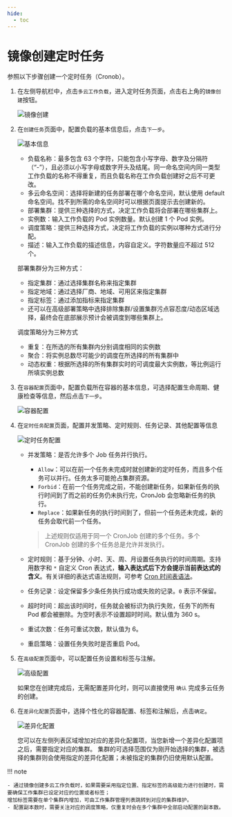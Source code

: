 ```yaml
---
hide:
  - toc
---
```


# 镜像创建定时任务

参照以下步骤创建一个定时任务（Cronob）。

1. 在左侧导航栏中，点击`多云工作负载`，进入定时任务页面，点击右上角的`镜像创建`按钮。

    ![镜像创建](https://docs.daocloud.io/daocloud-docs-images/docs/kairship/images/cronjob01.png)

1. 在`创建任务`页面中，配置负载的基本信息后，点击`下一步`。

    ![基本信息](https://docs.daocloud.io/daocloud-docs-images/docs/kairship/images/cronjob02.png)

    - 负载名称：最多包含 63 个字符，只能包含小写字母、数字及分隔符（“-”），且必须以小写字母或数字开头及结尾。同一命名空间内同一类型工作负载的名称不得重复，而且负载名称在工作负载创建好之后不可更改。
    - 多云命名空间：选择将新建的任务部署在哪个命名空间，默认使用 default 命名空间。找不到所需的命名空间时可以根据页面提示去创建新的。
    - 部署集群：提供三种选择的方式，决定工作负载将会部署在哪些集群上。
    - 实例数：输入工作负载的 Pod 实例数量。默认创建 1 个 Pod 实例。
    - 调度策略：提供三种选择方式，决定将工作负载的实例以哪种方式进行分配。
    - 描述：输入工作负载的描述信息，内容自定义。字符数量应不超过 512 个。

    部署集群分为三种方式：

    - 指定集群：通过选择集群名称来指定集群
    - 指定地域：通过选择厂商、地域、可用区来指定集群
    - 指定标签：通过添加指标来指定集群
    - 还可以在高级部署策略中选择排除集群/设置集群污点容忍度/动态区域选择，最终会在底部展示预计会被调度到哪些集群上。

    调度策略分为三种方式

    - 重复：在所选的所有集群内分别调度相同的实例数
    - 聚合：将实例总数尽可能少的调度在所选择的所有集群中
    - 动态权重：根据所选择的所有集群实时的可调度最大实例数，等比例运行所填实例总数

1. 在`容器配置`页面中，配置负载所在容器的基本信息，可选择配置生命周期、健康检查等信息，然后点击`下一步`。

    ![容器配置](https://docs.daocloud.io/daocloud-docs-images/docs/kairship/images/cronjob03.png)

1. 在`定时任务配置`页面，配置并发策略、定时规则、任务记录、其他配置等信息

    ![定时任务配置](https://docs.daocloud.io/daocloud-docs-images/docs/kairship/images/cronjob04.png)

    - 并发策略：是否允许多个 Job 任务并行执行。

        - `Allow`：可以在前一个任务未完成时就创建新的定时任务，而且多个任务可以并行。任务太多可能抢占集群资源。
        - `Forbid`：在前一个任务完成之前，不能创建新任务，如果新任务的执行时间到了而之前的任务仍未执行完，CronJob 会忽略新任务的执行。
        - `Replace`：如果新任务的执行时间到了，但前一个任务还未完成，新的任务会取代前一个任务。

        > 上述规则仅适用于同一个 CronJob 创建的多个任务。多个 CronJob 创建的多个任务总是允许并发执行。

    - 定时规则：基于分钟、小时、天、周、月设置任务执行的时间周期。支持用数字和 `*` 自定义 Cron 表达式，**输入表达式后下方会提示当前表达式的含义**。有关详细的表达式语法规则，可参考 [Cron 时间表语法](https://kubernetes.io/zh-cn/docs/concepts/workloads/controllers/cron-jobs/#cron-schedule-syntax)。
    - 任务记录：设定保留多少条任务执行成功或失败的记录。`0` 表示不保留。
    - 超时时间：超出该时间时，任务就会被标识为执行失败，任务下的所有 Pod 都会被删除。为空时表示不设置超时时间。默认值为 360 s。
    - 重试次数：任务可重试次数，默认值为 6。
    - 重启策略：设置任务失败时是否重启 Pod。

1. 在`高级配置`页面中，可以配置任务设置和标签与注解。

    ![高级配置](https://docs.daocloud.io/daocloud-docs-images/docs/kairship/images/cronjob05.png)

    如果您在创建完成后，无需配置差异化时，则可以直接使用 `确认` 完成多云任务的创建。

1. 在`差异化配置`页面中，选择个性化的容器配置、标签和注解后，点击`确定`。

    ![差异化配置](https://docs.daocloud.io/daocloud-docs-images/docs/kairship/images/cronjob06.png)

    您可以在左侧列表区域增加对应的差异化配置项，当您新增一个差异化配置项之后，需要指定对应的集群。
    集群的可选择范围仅为刚开始选择的集群，被选择的集群则会使用指定的差异化配置；未被指定的集群仍旧使用默认配置。

!!! note

    - 通过镜像创建多云工作负载时，如果需要采用指定位置、指定标签的高级能力进行创建时，需要确保工作集群已设定对应的位置或者标签；
    增加标签需要在单个集群内增加，可由工作集群管理列表跳转到对应的集群维护。
    - 配置副本数时，需要关注对应的调度策略，仅重复时会在多个集群中全部启动配置的副本数。

